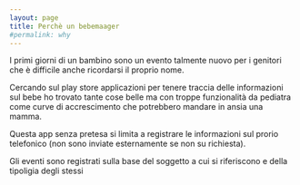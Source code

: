 ```yaml
---
layout: page
title: Perchè un bebemaager
#permalink: why
---
```



I primi giorni di un bambino sono un evento talmente nuovo per i genitori che è difficile anche ricordarsi il proprio nome.

Cercando sul play store applicazioni per tenere traccia delle informazioni sul bebe ho trovato tante cose belle ma con troppe funzionalità da pediatra come curve di accrescimento che potrebbero mandare in ansia una mamma.

Questa app senza pretesa si limita a registrare le informazioni sul prorio telefonico (non sono inviate esternamente se non su richiesta).

Gli eventi sono registrati sulla base del soggetto a cui si riferiscono e della tipoligia degli stessi
